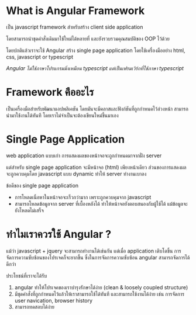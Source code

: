 # What is Angular Framework
เป็น javascript framework สำหรับสร้าง client side application 

โดยสามารถนำชุดคำสั่งเดิมมาใช้ใหม่ได้หลายที่ และยังรวบรวมคุณสมบัติของ OOP ไว้ด้วย

โดยปกติแล้วเราจะใช้ Angular สร้าง single page application โดยใช้เครื่องมืออย่าง html, css, javascript or typescript

*Angular ไม่ใช้ภาษาโปรแกรมมิ่งเหมือน typescript แต่เป็นเฟรมเวิร์กที่ใช้ภาษา typescript*

# Framework คืออะไร
เป็นเครื่องมือสำหรับพัฒนาแอปพลิเคชัน โดยมันจะมีคลาสและฟังก์ชันที่ถูกกำหนดไว้ล่วงหน้า สามารถนำมาใช้งานได้ทันที โดยเราไม่จำเป็นจะต้องเขียนใหม่ขึ้นมาเอง

# Single Page Application
web application แบบเก่า การแสดงผลของหน้าจอจะถูกกำหนดมาจากฝั่ง server

แต่สำหรับ single page application จะมีหน้าจอ (html) เพียงหน้าเดียว
ส่วนของการแสดงผลจะถูกควบคุมโดย javascript แบบ dynamic
ทำให้ server ทำงานเบาลง

ข้อดีของ single page application
- การโหลดเนิ้อหาในหน้าจอจะเร็วกว่ามาก เพราะถูกควบคุมจาก javascript
- สามารถโหลดข้อมูลจาก server ที่เบื้องหลังได้ ทำให้หน้าจอยังตอบสนองกับผู้ใช้ได้ แม้ข้อมูลจะยังโหลดไม่เสร็จ

# ทำไมเราควรใช้ Angular ?
แม้ว่า javascript + jquery จะสามารถทำงานได้เช่นกัน แต่เมื่อ application เติบโตขึ้น การจัดการความซับซ้อนของโปรเจคก็จะยากขึ้น ซึ่งในการจัดการความซับซ้อน angular สามารถจัดการได้ดีกว่า

ประโยชน์ที่เราจะได้รับ
1. angular ทำให้โปรเจคของเราบำรุงรักษาได้ง่าย (clean & loosely coupled structure)
2. มีชุดคำสั่งที่ถูกกำหนดไว้แล้วให้เราสามารถใช้ได้ทันที และสามารถใช้งานได้ง่าย เช่น การจัดการ user navication, browser history
3. สามารถทดสอบได้ง่าย



































